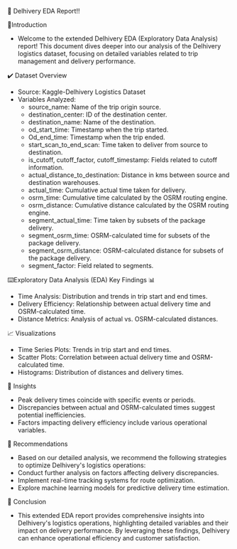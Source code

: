 🚚 Delhivery EDA Report!!


💎Introduction
- Welcome to the extended Delhivery EDA (Exploratory Data Analysis) report! This document dives deeper into our analysis of the Delhivery logistics dataset, focusing on detailed variables related to trip management and delivery performance.



✔️ Dataset Overview 

- Source: Kaggle-Delhivery Logistics Dataset
- Variables Analyzed:
  - source_name: Name of the trip origin source.
  - destination_center: ID of the destination center.
  - destination_name: Name of the destination.
  - od_start_time: Timestamp when the trip started.
  - Od_end_time: Timestamp when the trip ended.
  - start_scan_to_end_scan: Time taken to deliver from source to destination.
  - is_cutoff, cutoff_factor, cutoff_timestamp: Fields related to cutoff information.
  - actual_distance_to_destination: Distance in kms between source and destination warehouses.
  - actual_time: Cumulative actual time taken for delivery.
  - osrm_time: Cumulative time calculated by the OSRM routing engine.
  - osrm_distance: Cumulative distance calculated by the OSRM routing engine.
  - segment_actual_time: Time taken by subsets of the package delivery.
  - segment_osrm_time: OSRM-calculated time for subsets of the package delivery.
  - segment_osrm_distance: OSRM-calculated distance for subsets of the package delivery.
  - segment_factor: Field related to segments.



⌨️Exploratory Data Analysis (EDA)
 Key Findings 📊
- Time Analysis: Distribution and trends in trip start and end times.
- Delivery Efficiency: Relationship between actual delivery time and OSRM-calculated time.
- Distance Metrics: Analysis of actual vs. OSRM-calculated distances.



📈 Visualizations 
- Time Series Plots: Trends in trip start and end times.
- Scatter Plots: Correlation between actual delivery time and OSRM-calculated time.
- Histograms: Distribution of distances and delivery times.



🧐 Insights 
- Peak delivery times coincide with specific events or periods.
- Discrepancies between actual and OSRM-calculated times suggest potential inefficiencies.
- Factors impacting delivery efficiency include various operational variables.


🚀 Recommendations 
- Based on our detailed analysis, we recommend the following strategies to optimize Delhivery's logistics operations:
- Conduct further analysis on factors affecting delivery discrepancies.
- Implement real-time tracking systems for route optimization.
- Explore machine learning models for predictive delivery time estimation.



🎯 Conclusion 
- This extended EDA report provides comprehensive insights into Delhivery's logistics operations, highlighting detailed variables and their impact on delivery performance. By leveraging these findings, Delhivery can enhance operational efficiency and customer satisfaction.









